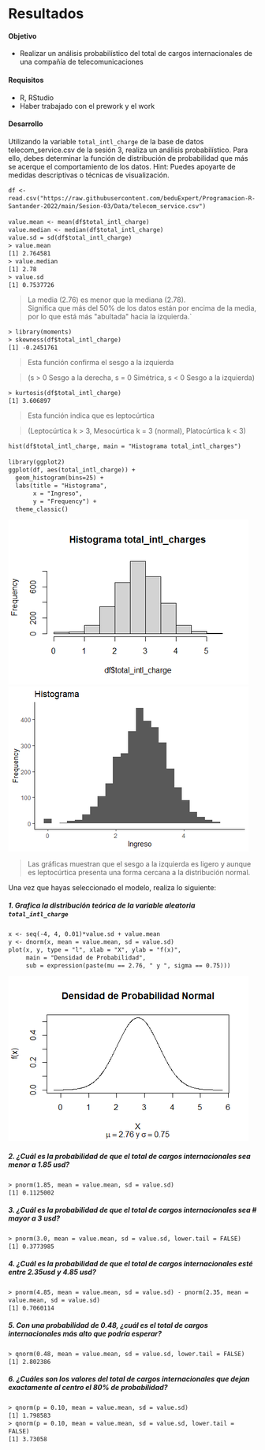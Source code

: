 # Resultados

#### Objetivo
- Realizar un análisis probabilístico del total de cargos internacionales de una compañía de telecomunicaciones

#### Requisitos
- R, RStudio
- Haber trabajado con el prework y el work

#### Desarrollo
Utilizando la variable `total_intl_charge` de la base de datos telecom_service.csv de la sesión 3, realiza un análisis probabilístico. Para ello, debes determinar la función de distribución de probabilidad que más se  acerque el comportamiento de los datos. Hint: Puedes apoyarte de medidas descriptivas o técnicas de visualización.
```
df <- read.csv("https://raw.githubusercontent.com/beduExpert/Programacion-R-Santander-2022/main/Sesion-03/Data/telecom_service.csv")

value.mean <- mean(df$total_intl_charge)
value.median <- median(df$total_intl_charge)
value.sd = sd(df$total_intl_charge)
> value.mean
[1] 2.764581
> value.median
[1] 2.78
> value.sd
[1] 0.7537726
```
> La media (2.76) es menor que la mediana (2.78).   
Significa que más del 50% de los datos están por encima de la media, por lo que está más "abultada" hacia la izquierda.`

```
> library(moments)
> skewness(df$total_intl_charge)
[1] -0.2451761
```  

> Esta función confirma el sesgo a la izquierda

> (s > 0 Sesgo a la derecha, s = 0 Simétrica, s < 0 Sesgo a la izquierda)

```
> kurtosis(df$total_intl_charge)
[1] 3.606897
```
> Esta función indica que es leptocúrtica

> (Leptocúrtica k > 3, Mesocúrtica k = 3 (normal), Platocúrtica k < 3)
>

```
hist(df$total_intl_charge, main = "Histograma total_intl_charges")

library(ggplot2)
ggplot(df, aes(total_intl_charge)) +
  geom_histogram(bins=25) +
  labs(title = "Histograma",
       x = "Ingreso",
       y = "Frequency") +
  theme_classic()
```
![Histograma_hist](img/histograma_hist.png)
![Histograma_ggplot](img/histograma_ggplot.png)
> Las gráficas muestran que el sesgo a la izquierda es ligero y aunque es leptocúrtica presenta una forma cercana a la distribución normal.

Una vez que hayas seleccionado el modelo, realiza lo siguiente:
##### 1. Grafica la distribución teórica de la variable aleatoria `total_intl_charge`
```
x <- seq(-4, 4, 0.01)*value.sd + value.mean
y <- dnorm(x, mean = value.mean, sd = value.sd)
plot(x, y, type = "l", xlab = "X", ylab = "f(x)",
     main = "Densidad de Probabilidad",
     sub = expression(paste(mu == 2.76, " y ", sigma == 0.75)))
```
![distribucion_teorica](img/distribucion_teorica.png)
##### 2. ¿Cuál es la probabilidad de que el total de cargos internacionales sea menor a 1.85 usd?
```
> pnorm(1.85, mean = value.mean, sd = value.sd)
[1] 0.1125002
```
##### 3. ¿Cuál es la probabilidad de que el total de cargos internacionales sea # mayor a 3 usd?
```
> pnorm(3.0, mean = value.mean, sd = value.sd, lower.tail = FALSE)
[1] 0.3773985
```
##### 4. ¿Cuál es la probabilidad de que el total de cargos internacionales esté entre 2.35usd y 4.85 usd?
```
> pnorm(4.85, mean = value.mean, sd = value.sd) - pnorm(2.35, mean = value.mean, sd = value.sd)
[1] 0.7060114
```
##### 5. Con una probabilidad de 0.48, ¿cuál es el total de cargos internacionales más alto que podría esperar?
```
> qnorm(0.48, mean = value.mean, sd = value.sd, lower.tail = FALSE)
[1] 2.802386
```
##### 6. ¿Cuáles son los valores del total de cargos internacionales que dejan exactamente al centro el 80% de probabilidad?
```
> qnorm(p = 0.10, mean = value.mean, sd = value.sd)
[1] 1.798583
> qnorm(p = 0.10, mean = value.mean, sd = value.sd, lower.tail = FALSE)
[1] 3.73058
```
